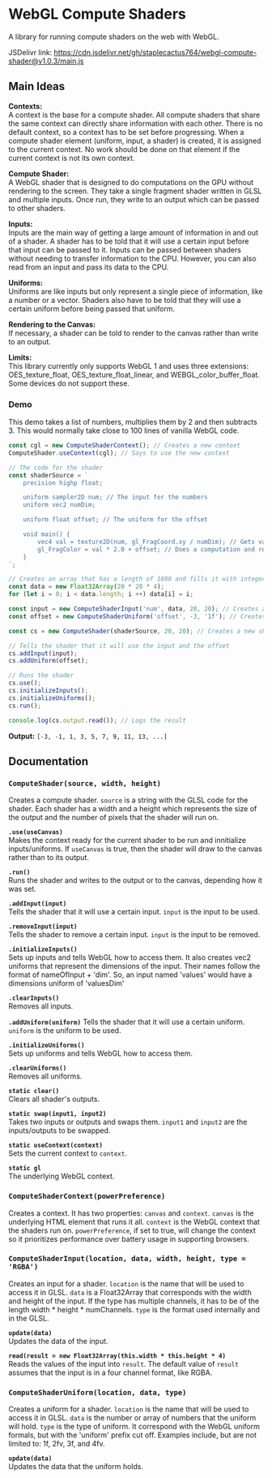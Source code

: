 # WebGL Compute Shaders
A library for running compute shaders on the web with WebGL.

JSDelivr link:
https://cdn.jsdelivr.net/gh/staplecactus764/webgl-compute-shader@v1.0.3/main.js

## Main Ideas
**Contexts:**  
A context is the base for a compute shader. All compute shaders that share the same context can directly share information with each other. There is no default context, so a context has to be set before progressing. When a compute shader element (uniform, input, a shader) is created, it is assigned to the current context. No work should be done on that element if the current context is not its own context.

**Compute Shader:**  
A WebGL shader that is designed to do computations on the GPU without rendering to the screen. They take a single fragment shader written in GLSL and multiple inputs. Once run, they write to an output which can be passed to other shaders.

**Inputs:**  
Inputs are the main way of getting a large amount of information in and out of a shader. A shader has to be told that it will use a certain input before that input can be passed to it. Inputs can be passed between shaders without needing to transfer information to the CPU. However, you can also read from an input and pass its data to the CPU.

**Uniforms:**  
Uniforms are like inputs but only represent a single piece of information, like a number or a vector. Shaders also have to be told that they will use a certain uniform before being passed that uniform.

**Rendering to the Canvas:**  
If necessary, a shader can be told to render to the canvas rather than write to an output.

**Limits:**  
This library currently only supports WebGL 1 and uses three extensions: OES_texture_float, OES_texture_float_linear, and WEBGL_color_buffer_float. Some devices do not support these.

### Demo
This demo takes a list of numbers, multiplies them by 2 and then subtracts 3. This would normally take close to 100 lines of vanilla WebGL code. 
```javascript
const cgl = new ComputeShaderContext(); // Creates a new context
ComputeShader.useContext(cgl); // Says to use the new context

// The code for the shader
const shaderSource = `
    precision highp float;

    uniform sampler2D num; // The input for the numbers
    uniform vec2 numDim;

    uniform float offset; // The uniform for the offset

    void main() {
        vec4 val = texture2D(num, gl_FragCoord.xy / numDim); // Gets values from the input
        gl_FragColor = val * 2.0 + offset; // Does a computation and returns the new value
    }
`;

// Creates an array that has a length of 1600 and fills it with integers
const data = new Float32Array(20 * 20 * 4);
for (let i = 0; i < data.length; i ++) data[i] = i;

const input = new ComputeShaderInput('num', data, 20, 20); // Creates an input
const offset = new ComputeShaderUniform('offset', -3, '1f'); // Creates an output that is -3 as a float

const cs = new ComputeShader(shaderSource, 20, 20); // Creates a new shader

// Tells the shader that it will use the input and the offset
cs.addInput(input);
cs.addUniform(offset);

// Runs the shader
cs.use();
cs.initializeInputs();
cs.initializeUniforms();
cs.run();

console.log(cs.output.read()); // Logs the result
```

**Output:** `[-3, -1, 1, 3, 5, 7, 9, 11, 13, ...]`

## Documentation
### `ComputeShader(source, width, height)`
Creates a compute shader. `source` is a string with the GLSL code for the shader. Each shader has a width and a height which represents the size of the output and the number of pixels that the shader will run on.

**`.use(useCanvas)`**  
Makes the context ready for the current shader to be run and innitialize inputs/uniforms. If `useCanvas` is true, then the shader will draw to the canvas rather than to its output.

**`.run()`**  
Runs the shader and writes to the output or to the canvas, depending how it was set.

**`.addInput(input)`**  
Tells the shader that it will use a certain input. `input` is the input to be used.

**`.removeInput(input)`**  
Tells the shader to remove a certain input. `input` is the input to be removed.

**`.initializeInputs()`**  
Sets up inputs and tells WebGL how to access them. It also creates vec2 uniforms that represent the dimensions of the input. Their names follow the format of nameOfInput + 'dim'. So, an input named 'values' would have a dimensions uniform of 'valuesDim'

**`.clearInputs()`**  
Removes all inputs.

**`.addUniform(uniform)`**
Tells the shader that it will use a certain uniform. `uniform` is the uniform to be used.

**`.initializeUniforms()`**  
Sets up uniforms and tells WebGL how to access them.

**`.clearUniforms()`**  
Removes all uniforms.

**`static clear()`**  
Clears all shader's outputs.

**`static swap(input1, input2)`**  
Takes two inputs or outputs and swaps them. `input1` and `input2` are the inputs/outputs to be swapped.

**`static useContext(context)`**  
Sets the current context to `context`.

**`static gl`**  
The underlying WebGL context.

### `ComputeShaderContext(powerPreference)`
Creates a context. It has two properties: `canvas` and `context`. `canvas` is the underlying HTML element that runs it all. `context` is the WebGL context that the shaders run on. `powerPreference`, if set to true, will change the context so it prioritizes performance over battery usage in supporting browsers.

### `ComputeShaderInput(location, data, width, height, type = 'RGBA')`
Creates an input for a shader. `location` is the name that will be used to access it in GLSL. `data` is a Float32Array that corresponds with the width and height of the input. If the type has multiple channels, it has to be of the length width * height * numChannels. `type` is the format used internally and in the GLSL.

**`update(data)`**  
Updates the data of the input.

**`read(result = new Float32Array(this.width * this.height * 4)`**  
Reads the values of the input into `result`. The default value of `result` assumes that the input is in a four channel format, like RGBA.

### `ComputeShaderUniform(location, data, type)`
Creates a uniform for a shader. `location` is the name that will be used to access it in GLSL. `data` is the number or array of numbers that the uniform will hold. `type` is the type of uniform. It correspond with the WebGL uniform formals, but with the 'uniform' prefix cut off. Examples include, but are not limited to: 1f, 2fv, 3f, and 4fv.

**`update(data)`**  
Updates the data that the uniform holds.

